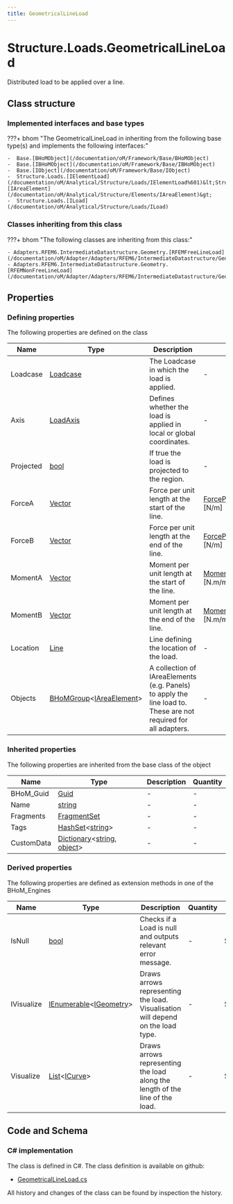```yaml
---
title: GeometricalLineLoad
---
```


# Structure.Loads.GeometricalLineLoad

Distributed load to be applied over a line.

## Class structure

### Implemented interfaces and base types

???+ bhom "The GeometricalLineLoad in inheriting from the following base type(s) and implements the following interfaces:"

    -  Base.[BHoMObject](/documentation/oM/Framework/Base/BHoMObject)
    -  Base.[IBHoMObject](/documentation/oM/Framework/Base/IBHoMObject)
    -  Base.[IObject](/documentation/oM/Framework/Base/IObject)
    -  Structure.Loads.[IElementLoad](/documentation/oM/Analytical/Structure/Loads/IElementLoad%601)&lt;Structure.Elements.[IAreaElement](/documentation/oM/Analytical/Structure/Elements/IAreaElement)&gt;
    -  Structure.Loads.[ILoad](/documentation/oM/Analytical/Structure/Loads/ILoad)


### Classes inheriting from this class

???+ bhom "The following classes are inheriting from this class:"

    - Adapters.RFEM6.IntermediateDatastructure.Geometry.[RFEMFreeLineLoad](/documentation/oM/Adapter/Adapters/RFEM6/IntermediateDatastructure/Geometry/RFEMFreeLineLoad)
    - Adapters.RFEM6.IntermediateDatastructure.Geometry.[RFEMNonFreeLineLoad](/documentation/oM/Adapter/Adapters/RFEM6/IntermediateDatastructure/Geometry/RFEMNonFreeLineLoad)


## Properties



### Defining properties

The following properties are defined on the class

| Name             | Type             | Description      | Quantity         |
|------------------|------------------|------------------|------------------|
| Loadcase | [Loadcase](/documentation/oM/Analytical/Structure/Loads/Loadcase) | The Loadcase in which the load is applied. | - |
| Axis | [LoadAxis](/documentation/oM/Analytical/Structure/Loads/LoadAxis) | Defines whether the load is applied in local or global coordinates. | - |
| Projected | [bool](https://learn.microsoft.com/en-us/dotnet/api/System.Boolean?view=netstandard-2.0) | If true the load is projected to the region. | - |
| ForceA | [Vector](/documentation/oM/Dimensional/Geometry/Vector) | Force per unit length at the start of the line. | [ForcePerUnitLength](/documentation/oM/Dimensional/Quantities/Attributes/ForcePerUnitLength) [N/m] |
| ForceB | [Vector](/documentation/oM/Dimensional/Geometry/Vector) | Force per unit length at the end of the line. | [ForcePerUnitLength](/documentation/oM/Dimensional/Quantities/Attributes/ForcePerUnitLength) [N/m] |
| MomentA | [Vector](/documentation/oM/Dimensional/Geometry/Vector) | Moment per unit length at the start of the line. | [MomentPerUnitLength](/documentation/oM/Dimensional/Quantities/Attributes/MomentPerUnitLength) [N.m/m] |
| MomentB | [Vector](/documentation/oM/Dimensional/Geometry/Vector) | Moment per unit length at the end of the line. | [MomentPerUnitLength](/documentation/oM/Dimensional/Quantities/Attributes/MomentPerUnitLength) [N.m/m] |
| Location | [Line](/documentation/oM/Dimensional/Geometry/Line) | Line defining the location of the load. | - |
| Objects | [BHoMGroup](/documentation/oM/Framework/Base/BHoMGroup%601)&lt;[IAreaElement](/documentation/oM/Analytical/Structure/Elements/IAreaElement)&gt; | A collection of IAreaElements (e.g. Panels) to apply the line load to. These are not required for all adapters. | - |


### Inherited properties
The following properties are inherited from the base class of the object

| Name             | Type             | Description      | Quantity         |
|------------------|------------------|------------------|------------------|
| BHoM_Guid | [Guid](https://learn.microsoft.com/en-us/dotnet/api/System.Guid?view=netstandard-2.0) | - | - |
| Name | [string](https://learn.microsoft.com/en-us/dotnet/api/System.String?view=netstandard-2.0) | - | - |
| Fragments | [FragmentSet](/documentation/oM/Framework/Base/FragmentSet) | - | - |
| Tags | [HashSet](https://learn.microsoft.com/en-us/dotnet/api/System.Collections.Generic.HashSet-1?view=netstandard-2.0)&lt;[string](https://learn.microsoft.com/en-us/dotnet/api/System.String?view=netstandard-2.0)&gt; | - | - |
| CustomData | [Dictionary](https://learn.microsoft.com/en-us/dotnet/api/System.Collections.Generic.Dictionary-2?view=netstandard-2.0)&lt;[string](https://learn.microsoft.com/en-us/dotnet/api/System.String?view=netstandard-2.0), [object](https://learn.microsoft.com/en-us/dotnet/api/System.Object?view=netstandard-2.0)&gt; | - | - |


### Derived properties

The following properties are defined as extension methods in one of the BHoM_Engines

| Name             | Type             | Description      | Quantity         | Engine           |
|------------------|------------------|------------------|------------------|------------------|
| IsNull | [bool](https://learn.microsoft.com/en-us/dotnet/api/System.Boolean?view=netstandard-2.0) | Checks if a Load is null and outputs relevant error message. | - | Structure_Engine |
| IVisualize | [IEnumerable](https://learn.microsoft.com/en-us/dotnet/api/System.Collections.Generic.IEnumerable-1?view=netstandard-2.0)&lt;[IGeometry](/documentation/oM/Dimensional/Geometry/IGeometry)&gt; | Draws arrows representing the load. Visualisation will depend on the load type. | - | Structure_Engine |
| Visualize | [List](https://learn.microsoft.com/en-us/dotnet/api/System.Collections.Generic.List-1?view=netstandard-2.0)&lt;[ICurve](/documentation/oM/Dimensional/Geometry/ICurve)&gt; | Draws arrows representing the load along the length of the line of the load. | - | Structure_Engine |


## Code and Schema

### C# implementation

The class is defined in C#. The class definition is available on github:

- [GeometricalLineLoad.cs](https://github.com/BHoM/BHoM/blob/develop/Structure_oM/Loads\GeometricalLineLoad.cs)

All history and changes of the class can be found by inspection the history.
